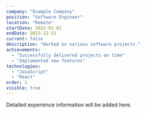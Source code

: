 ```yaml
---
company: "Example Company"
position: "Software Engineer"
location: "Remote"
startDate: 2023-01-01
endDate: 2023-12-31
current: false
description: "Worked on various software projects."
achievements:
  - "Successfully delivered projects on time"
  - "Implemented new features"
technologies:
  - "JavaScript"
  - "React"
order: 1
visible: true
---
```


Detailed experience information will be added here.